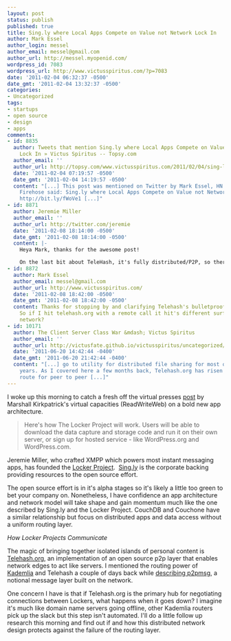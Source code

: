 ```yaml
---
layout: post
status: publish
published: true
title: Sing.ly where Local Apps Compete on Value not Network Lock In
author: Mark Essel
author_login: messel
author_email: messel@gmail.com
author_url: http://messel.myopenid.com/
wordpress_id: 7083
wordpress_url: http://www.victusspiritus.com/?p=7083
date: '2011-02-04 06:32:37 -0500'
date_gmt: '2011-02-04 13:32:37 -0500'
categories:
- Uncategorized
tags:
- startups
- open source
- design
- apps
comments:
- id: 8835
  author: Tweets that mention Sing.ly where Local Apps Compete on Value not Network
    Lock In » Victus Spiritus -- Topsy.com
  author_email: ''
  author_url: http://topsy.com/www.victusspiritus.com/2011/02/04/sing-ly-where-local-apps-compete-on-value-not-network-lock-in/?utm_source=pingback&amp;utm_campaign=L2
  date: '2011-02-04 07:19:57 -0500'
  date_gmt: '2011-02-04 14:19:57 -0500'
  content: "[...] This post was mentioned on Twitter by Mark Essel, HN Firehose. HN
    Firehose said: Sing.ly where Local Apps Compete on Value not Network Lock In:
    http://bit.ly/fWoVe1 [...]"
- id: 8871
  author: Jeremie Miller
  author_email: ''
  author_url: http://twitter.com/jeremie
  date: '2011-02-08 18:14:00 -0500'
  date_gmt: '2011-02-08 18:14:00 -0500'
  content: |-
    Heya Mark, thanks for the awesome post!

    On the last bit about TeleHash, it's fully distributed/P2P, so there isn't anything that can really go down, in fact it should be more resilient than nearly any other service that I know of :)
- id: 8872
  author: Mark Essel
  author_email: messel@gmail.com
  author_url: http://www.victusspiritus.com/
  date: '2011-02-08 18:42:00 -0500'
  date_gmt: '2011-02-08 18:42:00 -0500'
  content: Thanks for stopping by and clarifying Telehash's bulletproof nature Jeremie.
    So if I hit telehash.org with a remote call it hit's different surfaces of the
    network?
- id: 10171
  author: The Client Server Class War &mdash; Victus Spiritus
  author_email: ''
  author_url: http://victusfate.github.io/victusspiritus/uncategorized/2011/06/20/the-client-server-class-war/
  date: '2011-06-20 14:42:44 -0400'
  date_gmt: '2011-06-20 21:42:44 -0400'
  content: "[...] go to utility for distributed file sharing for most of my net connected
    years. As I covered here a few months back, Telehash.org has risen as another
    route for peer to peer [...]"
---
```

<p>I woke up this morning to catch a fresh off the virtual presses <a href="http://m.readwriteweb.com/archives/creator_of_instant_messaging_protocol_to_launch_ap.php">post</a> by Marshall Kirkpatrick's virtual capacities (ReadWriteWeb) on a bold new app architecture. </p>
<blockquote><p>
Here's how The Locker Project will work. Users will be able to download the data capture and storage code and run it on their own server, or sign up for hosted service - like WordPress.org and WordPress.com.
</p></blockquote>
<p>Jeremie Miller, who crafted XMPP which powers most instant messaging apps, has founded the <a href="https://github.com/quartzjer/Locker">Locker Project</a>.  <a href="http://sing.ly">Sing.ly</a> is the corporate backing providing resources to the open source effort. </p>
<p>The open source effort is in it's alpha stages so it's likely a little too green to bet your company on. Nonetheless, I have confidence an app architecture and network model will take shape and gain momentum much like the one described by Sing.ly and the Locker Project. CouchDB and Couchone have a similar relationship but focus on distributed apps and data access without a uniform routing layer.</p>
<p><I>How Locker Projects Communicate</I></p>
<p>The magic of bringing together isolated islands of personal content is <a href="http://telehash.org">Telehash.org</a>, an implementation of an open source p2p layer that enables network edges to act like servers. I mentioned the routing power of <a href="http://en.wikipedia.org/wiki/Kademlia">Kademlia</a> and Telehash a couple of days back while <a href="http://victusfate.github.io/victusspiritus/uncategorized/2011/02/02/p2pmsg-a-distributed-message-network/">describing p2pmsg</a>, a notional message layer built on the network. </p>
<p>One concern I have is that if Telehash.org is the primary hub for negotiating connections between Lockers, what happens when it goes down? I imagine it's much like domain name servers going offline, other Kademlia routers pick up the slack but this step isn't automated. I'll do a little follow up research this morning and find out if and how this distributed network design protects against the failure of the routing layer.</p>
